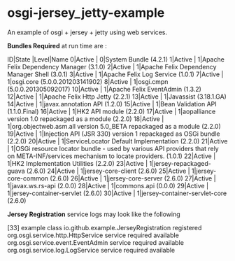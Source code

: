 osgi-jersey_jetty-example
=========================

An example of osgi + jersey + jetty using web services. 


**Bundles Required** at run time are :


   ID|State      |Level|Name
    0|Active     |    0|System Bundle (4.2.1)
    1|Active     |    1|Apache Felix Dependency Manager (3.1.0)
    2|Active     |    1|Apache Felix Dependency Manager Shell (3.0.1)
    3|Active     |    1|Apache Felix Log Service (1.0.1)
    7|Active     |    1|osgi.core (5.0.0.201203141902)
    8|Active     |    1|osgi.cmpn (5.0.0.201305092017)
   10|Active     |    1|Apache Felix EventAdmin (1.3.2)
   12|Active     |    1|Apache Felix Http Jetty (2.2.1)
   13|Active     |    1|Javassist (3.18.1.GA)
   14|Active     |    1|javax.annotation API (1.2.0)
   15|Active     |    1|Bean Validation API (1.1.0.Final)
   16|Active     |    1|HK2 API module (2.2.0)
   17|Active     |    1|aopalliance version 1.0 repackaged as a module (2.2.0)
   18|Active     |    1|org.objectweb.asm.all version 5.0_BETA repackaged as a module (2.2.0)
   19|Active     |    1|Injection API (JSR 330) version 1 repackaged as OSGi bundle (2.2.0)
   20|Active     |    1|ServiceLocator Default Implementation (2.2.0)
   21|Active     |    1|OSGi resource locator bundle - used by various API providers that rely on META-INF/services mechanism to locate providers. (1.0.1)
   22|Active     |    1|HK2 Implementation Utilities (2.2.0)
   23|Active     |    1|jersey-repackaged-guava (2.6.0)
   24|Active     |    1|jersey-core-client (2.6.0)
   25|Active     |    1|jersey-core-common (2.6.0)
   26|Active     |    1|jersey-core-server (2.6.0)
   27|Active     |    1|javax.ws.rs-api (2.0.0)
   28|Active     |    1|commons.api (0.0.0)
   29|Active     |    1|jersey-container-servlet (2.6.0)
   30|Active     |    1|jersey-container-servlet-core (2.6.0)
   
   **Jersey Registration** service logs may look like the following
   
   [33] example
  class io.github.example.JerseyRegistration registered
    org.osgi.service.http.HttpService service required available
    org.osgi.service.event.EventAdmin service required available
    org.osgi.service.log.LogService service required available
   
   
   
